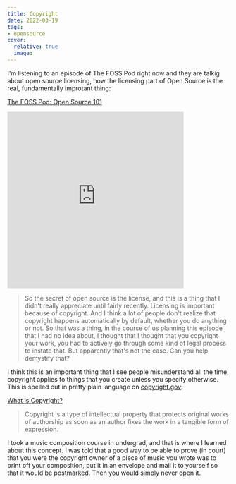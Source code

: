 ```yaml
---
title: Copyright
date: 2022-03-19
tags:
- opensource
cover:
  relative: true
  image:
---
```


I'm listening to an episode of The FOSS Pod right now and they are talkig about open source licensing, how the licensing part of Open Source is the real, fundamentally improtant thing:

[The FOSS Pod: Open Source 101](https://fosspod.content.town/episodes/open-source-101)

<iframe title="Clip from The FOSS Pod: Open Source 101" src="https://video.jadin.me/videos/embed/75f7c775-8cd9-45cc-8a9d-3bd7620a407e" allowfullscreen="" sandbox="allow-same-origin allow-scripts allow-popups" width="400" height="400" frameborder="0"></iframe>

> So the secret of open source is the license, and this is a thing that I didn't really appreciate until fairly recently. Licensing is important because of copyright. And I think a lot of people don't realize that copyright happens automatically by default, whether you do anything or not. So that was a thing, in the course of us planning this episode that I had no idea about, I thought that I thought that you copyright your work, you had to actively go through some kind of legal process to instate that. But apparently that's not the case. Can you help demystify that?

I think this is an important thing that I see people misunderstand all the time, copyright applies to things that you create unless you specify otherwise. This is spelled out in pretty plain language on [copyright.gov](https://copyright.gov/what-is-copyright/):

[What is Copyright?](https://www.copyright.gov/what-is-copyright/)

> Copyright is a type of intellectual property that protects original works of authorship as soon as an author fixes the work in a tangible form of expression.

I took a music composition course in undergrad, and that is where I learned about this concept. I was told that a good way to be able to prove (in court) that you were the copyright owner of a piece of music you wrote was to print off your composition, put it in an envelope and mail it to yourself so that it would be postmarked. Then you would simply never open it.
